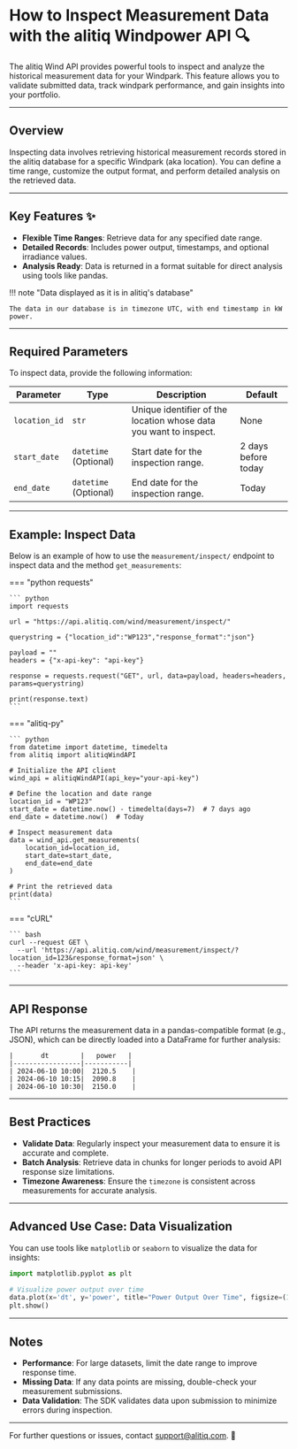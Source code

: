 # How to Inspect Measurement Data with the alitiq Windpower API 🔍  

The alitiq Wind API provides powerful tools to inspect and analyze the historical measurement data for your Windpark. This feature allows you to validate submitted data, track windpark performance, and gain insights into your portfolio.  

---

## Overview  

Inspecting data involves retrieving historical measurement records stored in the alitiq database for a specific Windpark (aka location). You can define a time range, customize the output format, and perform detailed analysis on the retrieved data.

---

## Key Features ✨  

- **Flexible Time Ranges**: Retrieve data for any specified date range.  
- **Detailed Records**: Includes power output, timestamps, and optional irradiance values.  
- **Analysis Ready**: Data is returned in a format suitable for direct analysis using tools like pandas.  

!!! note "Data displayed as it is in alitiq's database"

    The data in our database is in timezone UTC, with end timestamp in kW power. 

---

## Required Parameters  

To inspect data, provide the following information:  

| **Parameter**   | **Type**          | **Description**                                                   | **Default**              |  
|------------------|-------------------|-------------------------------------------------------------------|--------------------------|  
| `location_id`    | `str`            | Unique identifier of the location whose data you want to inspect. | None                     |  
| `start_date`     | `datetime` (Optional) | Start date for the inspection range.                              | 2 days before today      |  
| `end_date`       | `datetime` (Optional) | End date for the inspection range.                                | Today                    |  

---

## Example: Inspect Data  

Below is an example of how to use the `measurement/inspect/` endpoint to inspect data and the method `get_measurements`:  


=== "python requests"

    ``` python
    import requests
    
    url = "https://api.alitiq.com/wind/measurement/inspect/"
    
    querystring = {"location_id":"WP123","response_format":"json"}
    
    payload = ""
    headers = {"x-api-key": "api-key"}
    
    response = requests.request("GET", url, data=payload, headers=headers, params=querystring)
    
    print(response.text)
    ```

=== "alitiq-py"

    ``` python
    from datetime import datetime, timedelta
    from alitiq import alitiqWindAPI
    
    # Initialize the API client
    wind_api = alitiqWindAPI(api_key="your-api-key")
    
    # Define the location and date range
    location_id = "WP123"
    start_date = datetime.now() - timedelta(days=7)  # 7 days ago
    end_date = datetime.now()  # Today
    
    # Inspect measurement data
    data = wind_api.get_measurements(
        location_id=location_id, 
        start_date=start_date, 
        end_date=end_date
    )
    
    # Print the retrieved data
    print(data)
    ```

=== "cURL"

    ``` bash
    curl --request GET \
      --url 'https://api.alitiq.com/wind/measurement/inspect/?location_id=123&response_format=json' \
      --header 'x-api-key: api-key'
    ``` 


---

## API Response  

The API returns the measurement data in a pandas-compatible format (e.g., JSON), which can be directly loaded into a DataFrame for further analysis:  

```plaintext
|       dt        |   power   |  
|-----------------|-----------|
| 2024-06-10 10:00|  2120.5    | 
| 2024-06-10 10:15|  2090.8    | 
| 2024-06-10 10:30|  2150.0    |
```  

---

## Best Practices  

- **Validate Data**: Regularly inspect your measurement data to ensure it is accurate and complete.  
- **Batch Analysis**: Retrieve data in chunks for longer periods to avoid API response size limitations.  
- **Timezone Awareness**: Ensure the `timezone` is consistent across measurements for accurate analysis.  

---

## Advanced Use Case: Data Visualization  

You can use tools like `matplotlib` or `seaborn` to visualize the data for insights:  

```python
import matplotlib.pyplot as plt

# Visualize power output over time
data.plot(x='dt', y='power', title="Power Output Over Time", figsize=(10, 6))
plt.show()
```  

---

## Notes  

- **Performance**: For large datasets, limit the date range to improve response time.  
- **Missing Data**: If any data points are missing, double-check your measurement submissions.  
- **Data Validation**: The SDK validates data upon submission to minimize errors during inspection.  

---

For further questions or issues, contact [support@alitiq.com](mailto:support@alitiq.com). 🌟  